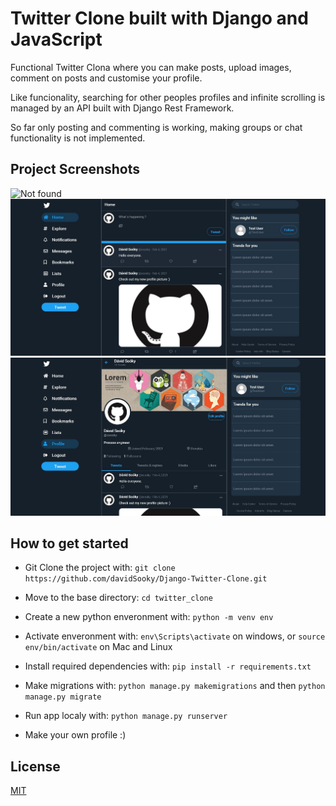 # Twitter Clone built with Django and JavaScript
Functional Twitter Clona where you can make posts, upload images, comment on posts and customise your profile.

Like funcionality, searching for other peoples profiles and infinite scrolling is managed by an API built with Django Rest Framework.

So far only posting and commenting is working, making groups or chat functionality is not implemented.

## Project Screenshots

![Not found](./static/images/demo.gif)
![Not found](./static/images/main_page.jpg)
![Not found](./static/images/profile_page.jpg)


## How to get started

- Git Clone the project with: ```git clone https://github.com/davidSooky/Django-Twitter-Clone.git```

- Move to the base directory: ```cd twitter_clone```

- Create a new python enveronment with: ```python -m venv env```

- Activate enveronment with: ```env\Scripts\activate``` on windows, or ```source env/bin/activate``` on Mac and Linux

- Install required dependencies with: ```pip install -r requirements.txt```

- Make migrations with: ```python manage.py makemigrations``` and then ```python manage.py migrate```

- Run app localy with: ```python manage.py runserver```

- Make your own profile :)

## License
[MIT](https://choosealicense.com/licenses/mit/)